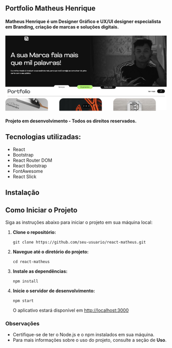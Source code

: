 <h2>Portfolio Matheus Henrique</h2>
<h4>Matheus Henrique é um Designer Gráfico e UX/UI designer especialista em Branding, criação de marcas e soluções digitais.</h4>

<img src="./src/assets/img/project-matheus.png" alt="Projeto em Desenvolvimento" />

<h4>Projeto em desenvolvimento - Todos os direitos reservados.</h4>

<h2>Tecnologias utilizadas:</h2>
<ul>
  <li>React</li>
  <li>Bootstrap</li>
  <li>React Router DOM</li>
  <li>React Bootstrap</li>
  <li>FontAwesome</li>
  <li>React Slick</li>
</ul>

## Instalação
<h2>Como Iniciar o Projeto</h2>
<p>Siga as instruções abaixo para iniciar o projeto em sua máquina local:</p>

<ol>
  <li><strong>Clone o repositório:</strong></li>
  <pre><code>git clone https://github.com/seu-usuario/react-matheus.git</code></pre>

  <li><strong>Navegue até o diretório do projeto:</strong></li>
  <pre><code>cd react-matheus</code></pre>

  <li><strong>Instale as dependências:</strong></li>
  <pre><code>npm install</code></pre>

  <li><strong>Inicie o servidor de desenvolvimento:</strong></li>
  <pre><code>npm start</code></pre>
  <p>O aplicativo estará disponível em <a href="http://localhost:3000">http://localhost:3000</a></p>
</ol>

<h3>Observações</h3>
<ul>
  <li>Certifique-se de ter o Node.js e o npm instalados em sua máquina.</li>
  <li>Para mais informações sobre o uso do projeto, consulte a seção de <strong>Uso</strong>.</li>
</ul>